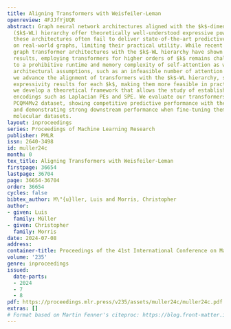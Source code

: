 ```yaml
---
title: Aligning Transformers with Weisfeiler-Leman
openreview: 4FJJfYjUQR
abstract: Graph neural network architectures aligned with the $k$-dimensional Weisfeiler–Leman
  ($k$-WL) hierarchy offer theoretically well-understood expressive power. However,
  these architectures often fail to deliver state-of-the-art predictive performance
  on real-world graphs, limiting their practical utility. While recent works aligning
  graph transformer architectures with the $k$-WL hierarchy have shown promising empirical
  results, employing transformers for higher orders of $k$ remains challenging due
  to a prohibitive runtime and memory complexity of self-attention as well as impractical
  architectural assumptions, such as an infeasible number of attention heads. Here,
  we advance the alignment of transformers with the $k$-WL hierarchy, showing stronger
  expressivity results for each $k$, making them more feasible in practice. In addition,
  we develop a theoretical framework that allows the study of established positional
  encodings such as Laplacian PEs and SPE. We evaluate our transformers on the large-scale
  PCQM4Mv2 dataset, showing competitive predictive performance with the state-of-the-art
  and demonstrating strong downstream performance when fine-tuning them on small-scale
  molecular datasets.
layout: inproceedings
series: Proceedings of Machine Learning Research
publisher: PMLR
issn: 2640-3498
id: muller24c
month: 0
tex_title: Aligning Transformers with Weisfeiler-Leman
firstpage: 36654
lastpage: 36704
page: 36654-36704
order: 36654
cycles: false
bibtex_author: M\"{u}ller, Luis and Morris, Christopher
author:
- given: Luis
  family: Müller
- given: Christopher
  family: Morris
date: 2024-07-08
address:
container-title: Proceedings of the 41st International Conference on Machine Learning
volume: '235'
genre: inproceedings
issued:
  date-parts:
  - 2024
  - 7
  - 8
pdf: https://proceedings.mlr.press/v235/assets/muller24c/muller24c.pdf
extras: []
# Format based on Martin Fenner's citeproc: https://blog.front-matter.io/posts/citeproc-yaml-for-bibliographies/
---
```

